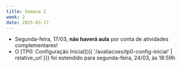 ```yaml
---
title: Semana 2
week: 2
date: 2025-03-17
---
```


- Segunda-feira, 17/03, **não haverá aula** por conta de atividades complementares! 
- O [TP0: Configuração Inicial]({{ '/avaliacoes/tp0-config-inicial' | relative_url }}) foi estendido para segunda-feira, 24/03, às 18:59h